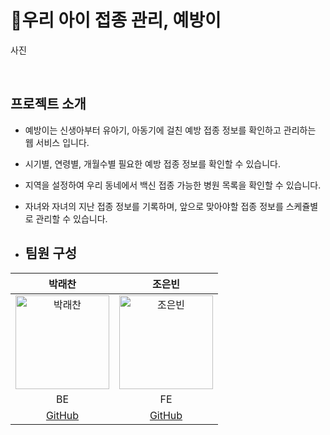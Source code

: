 # 💉우리 아이 접종 관리, 예방이

사진


<br>

## 프로젝트 소개

- 예방이는 신생아부터 유아기, 아동기에 걸친 예방 접종 정보를 확인하고 관리하는 웹 서비스 입니다.
- 시기별, 연령별, 개월수별 필요한 예방 접종 정보를 확인할 수 있습니다.
- 지역을 설정하여 우리 동네에서 백신 접종 가능한 병원 목록을 확인할 수 있습니다.
- 자녀와 자녀의 지난 접종 정보를 기록하며, 앞으로 맞아야할 접종 정보를 스케쥴별로 관리할 수 있습니다.

- ## 팀원 구성

| 박래찬 | 조은빈 | 
|:------:|:------:|
| <img src="" alt="박래찬" width="150"> | <img src="" alt="조은빈" width="150"> | 
| BE | FE |
| [GitHub](https://github.com/chani1352) | [GitHub](https://github.com/iambean-git) | 
